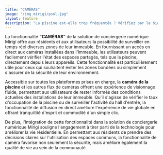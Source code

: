 ```yaml
---
title: "CAMÉRAS"
image: "/img_mirigi/pool.jpg"
layout: feature
description: "La piscine est-elle trop fréquentée ? Vérifiez par le biais de la caméra de la piscine ! La diffusion en direct des caméras installées dans l'immeuble est disponible sur toutes les plateformes prises en charge."
---
```

La fonctionnalité **"CAMÉRAS"** de la solution de conciergerie numérique Mirigi offre aux résidents et aux utilisateurs la possibilité de surveiller en temps réel diverses zones de leur immeuble. En fournissant un accès en direct aux caméras installées dans l'immeuble, les utilisateurs peuvent facilement vérifier l'état des espaces partagés, tels que la piscine, directement depuis leurs appareils. Cette fonctionnalité est particulièrement utile pour ceux qui souhaitent éviter les zones bondées ou simplement s'assurer de la sécurité de leur environnement.

Accessible sur toutes les plateformes prises en charge, la **caméra de la piscine** et les autres flux de caméras offrent une expérience de visionnage fluide, permettant aux utilisateurs de rester informés des conditions actuelles des installations de leur immeuble. Qu'il s'agisse de vérifier le taux d'occupation de la piscine ou de surveiller l'activité du hall d'entrée, la fonctionnalité de diffusion en direct améliore l'expérience de vie globale en offrant tranquillité d'esprit et commodité d'un simple clic.

De plus, l'intégration de cette fonctionnalité dans la solution de conciergerie numérique Mirigi souligne l'engagement à tirer parti de la technologie pour améliorer la vie résidentielle. En permettant aux résidents de prendre des décisions claires sur l'utilisation des espaces communs, la fonctionnalité de caméra favorise non seulement la sécurité, mais améliore également la qualité de vie au sein de la communauté.





